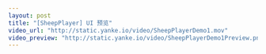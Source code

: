 ```yaml
---
layout: post
title: "[SheepPlayer] UI 预览"
video_url: "http://static.yanke.io/video/SheepPlayerDemo1.mov"
video_preview: "http://static.yanke.io/video/SheepPlayerDemo1Preview.png"
---
```

